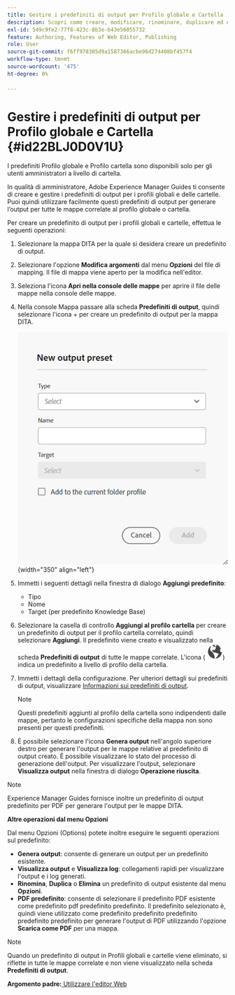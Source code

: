```yaml
---
title: Gestire i predefiniti di output per Profilo globale e Cartella
description: Scopri come creare, modificare, rinominare, duplicare ed eliminare predefiniti di output per profili globali e di cartelle come utenti amministratori in AEM Guides.
exl-id: 549c9fe2-77f8-423c-8b3e-b43e56055732
feature: Authoring, Features of Web Editor, Publishing
role: User
source-git-commit: f6ff978305d9a1587366acbe96d274408bf457f4
workflow-type: tm+mt
source-wordcount: '475'
ht-degree: 0%

---
```


# Gestire i predefiniti di output per Profilo globale e Cartella {#id22BLJ0D0V1U}

I predefiniti Profilo globale e Profilo cartella sono disponibili solo per gli utenti amministratori a livello di cartella.

In qualità di amministratore, Adobe Experience Manager Guides ti consente di creare e gestire i predefiniti di output per i profili globali e delle cartelle. Puoi quindi utilizzare facilmente questi predefiniti di output per generare l’output per tutte le mappe correlate al profilo globale o cartella.

Per creare un predefinito di output per i profili globali e cartelle, effettua le seguenti operazioni:

1. Selezionare la mappa DITA per la quale si desidera creare un predefinito di output.
1. Selezionare l&#39;opzione **Modifica argomenti** dal menu **Opzioni** del file di mapping. Il file di mappa viene aperto per la modifica nell&#39;editor.
1. Seleziona l&#39;icona **Apri nella console delle mappe** per aprire il file delle mappe nella console delle mappe.
1. Nella console Mappa passare alla scheda **Predefiniti di output**, quindi selezionare l&#39;icona + per creare un predefinito di output per la mappa DITA.

   ![](images/add-global-output-preset.png){width="350" align="left"}

1. Immetti i seguenti dettagli nella finestra di dialogo **Aggiungi predefinito**:
   - Tipo
   - Nome
   - Target \(per predefinito Knowledge Base\)
1. Selezionare la casella di controllo **Aggiungi al profilo cartella** per creare un predefinito di output per il profilo cartella correlato, quindi selezionare **Aggiungi**. Il predefinito viene creato e visualizzato nella scheda **Predefiniti di output** di tutte le mappe correlate. L&#39;icona \( ![](images/global-preset-icon.svg)\) indica un predefinito a livello di profilo della cartella.
1. Immetti i dettagli della configurazione. Per ulteriori dettagli sui predefiniti di output, visualizzare [Informazioni sui predefiniti di output](./generate-output-understand-presets.md).

   >[!NOTE]
   >
   > Questi predefiniti aggiunti al profilo della cartella sono indipendenti dalle mappe, pertanto le configurazioni specifiche della mappa non sono presenti per questi predefiniti.

1. È possibile selezionare l&#39;icona **Genera output** nell&#39;angolo superiore destro per generare l&#39;output per le mappe relative al predefinito di output creato. È possibile visualizzare lo stato del processo di generazione dell&#39;output. Per visualizzare l&#39;output, selezionare **Visualizza output** nella finestra di dialogo **Operazione riuscita**.

>[!NOTE]
>
> Experience Manager Guides fornisce inoltre un predefinito di output predefinito per PDF per generare l&#39;output per le mappe DITA.

**Altre operazioni dal menu Opzioni**

Dal menu Opzioni (Options) potete inoltre eseguire le seguenti operazioni sul predefinito:

- **Genera output**: consente di generare un output per un predefinito esistente.
- **Visualizza output** e **Visualizza log**: collegamenti rapidi per visualizzare l&#39;output e i log generati.
- **Rinomina**, **Duplica** o **Elimina** un predefinito di output esistente dal menu **Opzioni**.
- **PDF predefinito**: consente di selezionare il predefinito PDF esistente come predefinito pdf predefinito predefinito. Il predefinito selezionato è, quindi viene utilizzato come predefinito predefinito predefinito predefinito predefinito per generare l&#39;output di PDF utilizzando l&#39;opzione **Scarica come PDF** per una mappa.

>[!NOTE]
>
> Quando un predefinito di output in Profili globali e cartelle viene eliminato, si riflette in tutte le mappe correlate e non viene visualizzato nella scheda **Predefiniti di output**.

**Argomento padre:**&#x200B;[&#x200B; Utilizzare l&#39;editor Web](web-editor.md)
